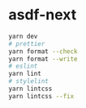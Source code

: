 # asdf-next

```bash
yarn dev
# prettier
yarn format --check
yarn format --write
# eslint
yarn lint
# stylelint
yarn lintcss
yarn lintcss --fix
```
